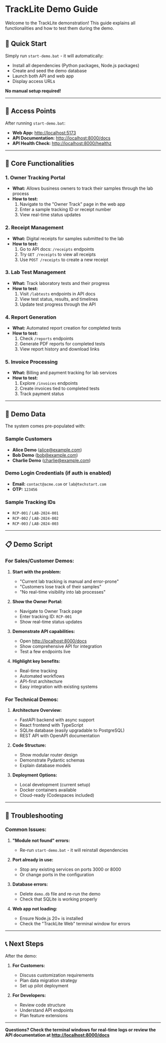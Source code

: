 # TrackLite Demo Guide

Welcome to the TrackLite demonstration! This guide explains all functionalities and how to test them during the demo.

## 🚀 Quick Start

Simply run `start-demo.bat` - it will automatically:
- Install all dependencies (Python packages, Node.js packages)
- Create and seed the demo database
- Launch both API and web app
- Display access URLs

**No manual setup required!**

---

## 🔗 Access Points

After running `start-demo.bat`:

- **Web App:** [http://localhost:5173](http://localhost:5173)
- **API Documentation:** [http://localhost:8000/docs](http://localhost:8000/docs)
- **API Health Check:** [http://localhost:8000/healthz](http://localhost:8000/healthz)

---

## 🎯 Core Functionalities

### 1. Owner Tracking Portal
- **What:** Allows business owners to track their samples through the lab process
- **How to test:**
  1. Navigate to the "Owner Track" page in the web app
  2. Enter a sample tracking ID or receipt number
  3. View real-time status updates

### 2. Receipt Management
- **What:** Digital receipts for samples submitted to the lab
- **How to test:**
  1. Go to API docs: `/receipts` endpoints
  2. Try `GET /receipts` to view all receipts
  3. Use `POST /receipts` to create a new receipt

### 3. Lab Test Management
- **What:** Track laboratory tests and their progress
- **How to test:**
  1. Visit `/labtests` endpoints in API docs
  2. View test status, results, and timelines
  3. Update test progress through the API

### 4. Report Generation
- **What:** Automated report creation for completed tests
- **How to test:**
  1. Check `/reports` endpoints
  2. Generate PDF reports for completed tests
  3. View report history and download links

### 5. Invoice Processing
- **What:** Billing and payment tracking for lab services
- **How to test:**
  1. Explore `/invoices` endpoints
  2. Create invoices tied to completed tests
  3. Track payment status

---

## 🧪 Demo Data

The system comes pre-populated with:

### Sample Customers
- **Alice Demo** (alice@example.com)
- **Bob Demo** (bob@example.com)  
- **Charlie Demo** (charlie@example.com)

### Demo Login Credentials (if auth is enabled)
- **Email:** `contact@acme.com` or `lab@techstart.com`
- **OTP:** `123456`

### Sample Tracking IDs
- `RCP-001` / `LAB-2024-001`
- `RCP-002` / `LAB-2024-002`
- `RCP-003` / `LAB-2024-003`

---

## 📋 Demo Script

### For Sales/Customer Demos:

1. **Start with the problem:**
   - "Current lab tracking is manual and error-prone"
   - "Customers lose track of their samples"
   - "No real-time visibility into lab processes"

2. **Show the Owner Portal:**
   - Navigate to Owner Track page
   - Enter tracking ID: `RCP-001`
   - Show real-time status updates

3. **Demonstrate API capabilities:**
   - Open [http://localhost:8000/docs](http://localhost:8000/docs)
   - Show comprehensive API for integration
   - Test a few endpoints live

4. **Highlight key benefits:**
   - Real-time tracking
   - Automated workflows
   - API-first architecture
   - Easy integration with existing systems

### For Technical Demos:

1. **Architecture Overview:**
   - FastAPI backend with async support
   - React frontend with TypeScript
   - SQLite database (easily upgradable to PostgreSQL)
   - REST API with OpenAPI documentation

2. **Code Structure:**
   - Show modular router design
   - Demonstrate Pydantic schemas
   - Explain database models

3. **Deployment Options:**
   - Local development (current setup)
   - Docker containers available
   - Cloud-ready (Codespaces included)

---

## 🔧 Troubleshooting

### Common Issues:

1. **"Module not found" errors:**
   - Re-run `start-demo.bat` - it will reinstall dependencies

2. **Port already in use:**
   - Stop any existing services on ports 3000 or 8000
   - Or change ports in the configuration

3. **Database errors:**
   - Delete `demo.db` file and re-run the demo
   - Check that SQLite is working properly

4. **Web app not loading:**
   - Ensure Node.js 20+ is installed
   - Check the "TrackLite Web" terminal window for errors

---

## 📞 Next Steps

After the demo:

1. **For Customers:**
   - Discuss customization requirements
   - Plan data migration strategy
   - Set up pilot deployment

2. **For Developers:**
   - Review code structure
   - Understand API endpoints
   - Plan feature extensions

---

**Questions? Check the terminal windows for real-time logs or review the API documentation at [http://localhost:8000/docs](http://localhost:8000/docs)**
